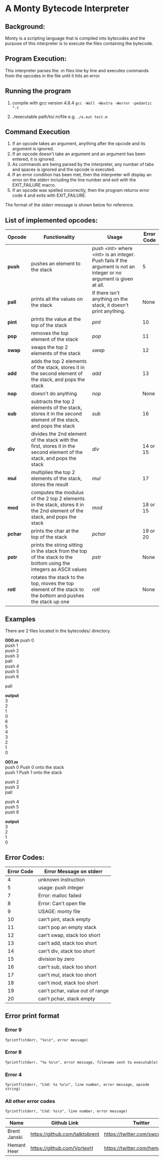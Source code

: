 # A Monty Bytecode Interpreter

## Background:
Monty is a scripting language that is compiled into bytecodes and the purpose of this interpreter is to execute the files containing the bytecode.

## Program Execution:
This interpreter parses the .m files line by line and executes commands from the opcodes in the file until it hits an error.

## Running the program
1. compile with gcc version 4.8.4
`gcc -Wall -Wextra -Werror -pedantic *.c`

2. ./executable path/to/.m/file
e.g. `./a.out test.m`

## Command Execution
1. If an opcode takes an argument, anything after the opcode and its argument is ignored. 
2. If an opcode doesn't take an argument and an argument has been entered, it is ignored. 
3. As commands are being parsed by the interpreter, any number of tabs and spaces is ignored and the opcode is executed.
4. If an error condition has been met, then the interpreter will display an error on the stderr including the line number and exit with the EXIT_FAILURE macro.
5. If an opcode was spelled incorrectly, then the program returns error code 4 and exits with EXIT_FAILURE.

The format of the stderr message is shown below for reference.


## List of implemented opcodes:
Opcode | Functionality | Usage| Error Code
-------|---------------|-------|----------
**push** | pushes an element to the stack | push *\<int\>* where *\<int\>* is an integer. Push fails if the argument is not an integer or no argument is given at all. | 5
**pall** | prints all the values on the stack | If there isn't anything on the stack, it doesn't print anything.|None
**pint**| prints the value at the top of the stack|*pint*| 10
**pop**|removes the top element of the stack|*pop*|11
**swap**| swaps the top 2 elements of the stack| *swap*|  12
**add**| adds the top 2 elements of the stack, stores it in the second element of the stack, and pops the stack |*add* |13
**nop**| doesn't do anything | *nop*| None
**sub**| subtracts the top 2 elements of the stack, stores it in the second element of the stack, and pops the stack|*sub* |16
**div** | divides the 2nd element of the stack with the first, stores it in the second element of the stack, and pops the stack| *div* |14 or 15
**mul**| multiplies the top 2 elements of the stack, stores the result| *mul*| 17
**mod**| computes the modulus of the 2 top 2 elements in the stack, stores it in the 2nd element of the stack, and pops the stack| *mod*| 18 or 15
**pchar**|prints the char at the top of the stack| *pchar*| 19 or 20
**pstr**| prints the string sitting in the stack from the top of the stack to the bottom using the integers as ASCII values| *pstr*| None
**rotl**| rotates the stack to the top, moves the top element of the stack to the bottom and pushes the stack up one |*rotl*| None

## Examples
There are 2 files located in the bytecodes/ directory.

**000.m** 
push 0  
push 1  
push 2  
   push 3  
                pall  
push 4  
push      5  
                    push 6  
                    
   pall  
     
**output**  
3  
2  
1  
0  
6  
5  
4  
3  
2  
1  
0  

**001.m**  
push 0 Push 0 onto the stack  
push 1 Push 1 onto the stack  
  
push 2  
  push 3  
                    pall  
                     
                   
                     
push 4  
   push 5  
      push 6  
      
**output**  
3  
2  
1  
0  


## Error Codes:
Error Code | Error Message on stderr
-----------|------------------------
4| unknown instruction
5| usage: push integer
7| Error: malloc failed
8| Error: Can't open file
9| USAGE: monty file
10| can't pint, stack empty
11| can't pop an empty stack
12|can't swap, stack too short
13| can't add, stack too short
14| can't div, stack too short
15| division by zero
16| can't sub, stack too short
17| can't mul, stack too short
18| can't mod, stack too short
19| can't pchar, value out of range
20| can't pchar, stack empty

## Error print format
### Error 9
`fprintf(stderr, "%s\n", error message)`
### Error 8
`fprintf(stderr, "%s %s\n", error message, filename sent to executable)`
### Error 4
`fprintf(stderr, "L%d: %s %s\n", line number, error message, opcode string)`
### All other error codes
`fprintf(stderr, "L%d: %s\n", line number, error message)`


Name | Github Link | Twitter
-------|---------------|-----
Brent Janski | https://github.com/talktobrent | https://twitter.com/swcosnow
Hemant Heer | https://github.com/VortexH | https://twitter.com/hemant_heer



